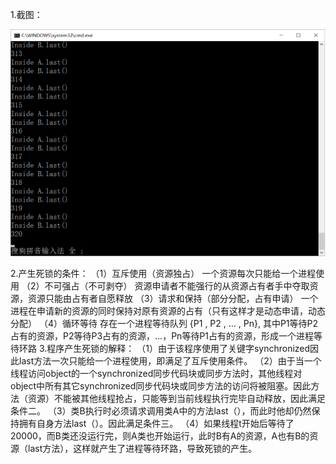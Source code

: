 1.截图：



![img](https://github.com/tzykgod/ES2016_14353281/blob/master/deadlock.png)





2.产生死锁的条件：
（1）互斥使用（资源独占） 
一个资源每次只能给一个进程使用 
（2）不可强占（不可剥夺） 
资源申请者不能强行的从资源占有者手中夺取资源，资源只能由占有者自愿释放 
（3）请求和保持（部分分配，占有申请） 
一个进程在申请新的资源的同时保持对原有资源的占有（只有这样才是动态申请，动态分配） 
（4）循环等待 
存在一个进程等待队列 
{P1 , P2 , … , Pn}, 
其中P1等待P2占有的资源，P2等待P3占有的资源，…，Pn等待P1占有的资源，形成一个进程等待环路
3.程序产生死锁的解释：
（1）由于该程序使用了关键字synchronized因此last方法一次只能给一个进程使用，即满足了互斥使用条件。
（2）由于当一个线程访问object的一个synchronized同步代码块或同步方法时，其他线程对object中所有其它synchronized同步代码块或同步方法的访问将被阻塞。因此方法（资源）不能被其他线程抢占，只能等到当前线程执行完毕自动释放，因此满足条件二。
（3）类B执行时必须请求调用类A中的方法last（），而此时他却仍然保持拥有自身方法last（）。因此满足条件三。
（4）如果线程t开始后等待了20000，而B类还没运行完，则A类也开始运行，此时B有A的资源，A也有B的资源（last方法），这样就产生了进程等待环路，导致死锁的产生。